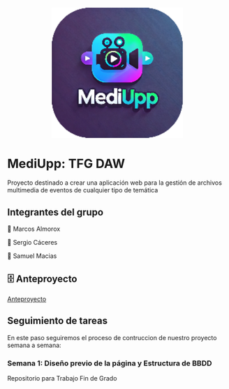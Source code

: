 

<p align="center">
  <img src="./resources/logo/Logo.png" alt="Logo MediUpp" width="300">
</p>


# MediUpp: TFG DAW

Proyecto destinado a crear una aplicación web para la gestión de archivos multimedia de eventos de cualquier tipo de temática

## Integrantes del grupo

:round_pushpin: Marcos Almorox

:round_pushpin: Sergio Cáceres 

:round_pushpin: Samuel Macias

## :file_cabinet: Anteproyecto

[Anteproyecto](./docs/anteproyecto/Anteproyecto_Marcos_Almorox_Sergio_Caceres_Samuel_Macias.pdf)

## Seguimiento de tareas

En este paso seguiremos el proceso de contruccion de nuestro proyecto semana a semana:

### Semana 1: Diseño previo de la página y Estructura de BBDD

    

Repositorio para Trabajo Fin de Grado



